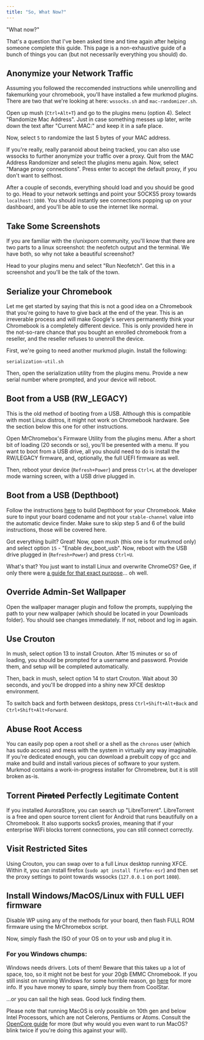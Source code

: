 ```yaml
---
title: "So, What Now?"
---
```



"What now?"

That's a question that I've been asked time and time again after helping someone complete this guide. This page is a non-exhaustive guide of a bunch of things you can (but not necessarily everything you should) do.

## Anonymize your Network Traffic

Assuming you followed the reccomended instructions while unenrolling and fakemurking your chromebook, you'll have installed a few murkmod plugins. There are two that we're looking at here: `wssocks.sh` and `mac-randomizer.sh`.

Open up mush (`Ctrl+Alt+T`) and go to the plugins menu (option 4). Select "Randomize Mac Address". Just in case something messes up later, write down the text after "Current MAC:" and keep it in a safe place.

Now, select `5` to randomize the last 5 bytes of your MAC address.

If you're really, really paranoid about being tracked, you can also use wssocks to further anonymize your traffic over a proxy. Quit from the MAC Address Randomizer and select the plugins menu again. Now, select "Manage proxy connections". Press enter to accept the default proxy, if you don't want to selfhost.

After a couple of seconds, everything should load and you should be good to go. Head to your network settings and point your SOCKS5 proxy towards `localhost:1080`. You should instantly see connections popping up on your dashboard, and you'll be able to use the internet like normal.

## Take Some Screenshots

If you are familiar with the r/unixporn community, you'll know that there are two parts to a linux screenshot: the neofetch output and the terminal. We have both, so why not take a beautiful screenshot?

Head to your plugins menu and select "Run Neofetch". Get this in a screenshot and you'll be the talk of the town.

## Serialize your Chromebook

Let me get started by saying that this is not a good idea on a Chromebook that you're going to have to give back at the end of the year. This is an irreverable process and will make Google's servers permanently think your Chromebook is a completely different device. This is only provided here in the not-so-rare chance that you bought an enrolled chromebook from a reseller, and the reseller refuses to unenroll the device.

First, we're going to need another murkmod plugin. Install the following:

```
serialization-util.sh
```

Then, open the serialization utility from the plugins menu. Provide a new serial number where prompted, and your device will reboot.

## Boot from a USB (RW_LEGACY)

This is the old method of booting from a USB. Although this is compatible with most Linux distros, it might not work on Chromebook hardware. See the section below this one for other instructions.

Open MrChromebox's Firmware Utility from the plugins menu. After a short bit of loading (20 seconds or so), you'll be presented with a menu. If you want to boot from a USB drive, all you should need to do is install the RW/LEGACY firmware, and, optionally, the full UEFI firmware as well.

Then, reboot your device (`Refresh+Power`) and press `Ctrl+L` at the developer mode warning screen, with a USB drive plugged in.

## Boot from a USB (Depthboot)

Follow the instructions [here](https://eupnea-linux.github.io/docs/depthboot/requirements) to build Depthboot for your Chromebook. Make sure to input your board codename and not your `stable-channel` value into the automatic device finder. Make sure to skip step 5 and 6 of the build instructions, those will be covered here.

Got everything built? Great! Now, open mush (this one is for murkmod only) and select option `15` - "Enable dev_boot_usb". Now, reboot with the USB drive plugged in (`Refresh+Power`) and press `Ctrl+U`.

What's that? You just want to install Linux and overwrite ChromeOS? Gee, if only there were [a guide for that exact purpose](depthboot)... oh well.

## Override Admin-Set Wallpaper

Open the wallpaper manager plugin and follow the prompts, supplying the path to your new wallpaper (which should be located in your Downloads folder). You should see changes immediately. If not, reboot and log in again.

## Use Crouton

In mush, select option 13 to install Crouton. After 15 minutes or so of loading, you should be prompted for a username and password. Provide them, and setup will be completed automatically.

Then, back in mush, select option 14 to start Crouton. Wait about 30 seconds, and you'll be dropped into a shiny new XFCE desktop environment.

To switch back and forth between desktops, press `Ctrl+Shift+Alt+Back` and `Ctrl+Shift+Alt+Forward`.

## Abuse Root Access

You can easily pop open a root shell or a shell as the `chronos` user (which has sudo access) and mess with the system in virtually any way imaginable. If you're dedicated enough, you can download a prebuilt copy of gcc and make and build and install various pieces of software to your system. Murkmod contains a work-in-progress installer for Chromebrew, but it is still broken as-is.

## Torrent ~~Pirated~~ Perfectly Legitimate Content

If you installed AuroraStore, you can search up "LibreTorrent". LibreTorrent is a free and open source torrent client for Android that runs beautifully on a Chromebook. It also supports socks5 proxies, meaning that if your enterprise WiFi blocks torrent connections, you can still connect correctly.

## Visit Restricted Sites

Using Crouton, you can swap over to a full Linux desktop running XFCE. Within it, you can install firefox (`sudo apt install firefox-esr`) and then set the proxy settings to point towards wssocks (`127.0.0.1` on port `1080`).

## Install Windows/MacOS/Linux with FULL UEFI firmware

Disable WP using any of the methods for your board, then flash FULL ROM firmware using the MrChromebox script.

Now, simply flash the ISO of your OS on to your usb and plug it in.

### For you Windows chumps:

Windows needs drivers. Lots of them! Beware that this takes up a lot of space, too, so it might not be best for your 20gb EMMC Chromebook. If you still insist on running Windows for some horrible reason, go [here](https://coolstar.org/chromebook/windows-install.html) for more info. If you have money to spare, simply buy them from CoolStar.

...or you can sail the high seas. Good luck finding them.

Please note that running MacOS is only possible on 10th gen and below Intel Processors, which are not Celerons, Pentiums or Atoms. Consult the [OpenCore guide](https://dortania.github.io/OpenCore-Install-Guide/) for more (but why would you even want to run MacOS? blink twice if you're doing this against your will).
